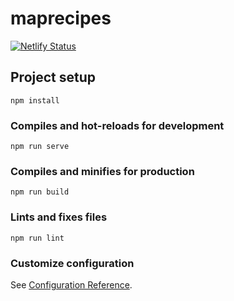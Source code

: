 # maprecipes
[![Netlify Status](https://api.netlify.com/api/v1/badges/984eb531-7ad8-462a-8c90-0e8700c551f1/deploy-status)](https://app.netlify.com/sites/georecipes/deploys)

## Project setup
```
npm install
```

### Compiles and hot-reloads for development
```
npm run serve
```

### Compiles and minifies for production
```
npm run build
```

### Lints and fixes files
```
npm run lint
```

### Customize configuration
See [Configuration Reference](https://cli.vuejs.org/config/).
